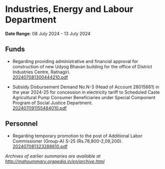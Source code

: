 # Industries, Energy and Labour Department

**Date Range**: 08 July 2024 - 13 July 2024


## Funds
- Regarding providing administrative and financial approval for construction of new Udyog Bhavan building for the office of District Industries Centre, Ratnagiri.\
  [202407081300444210.pdf](https://gr.maharashtra.gov.in/Site/Upload/Government%20Resolutions/English/202407081300444210.pdf)

- Subsidy Disbursement Demand No.N-3 (Head of Account 28015661) in the year 2024-25 for concession in electricity tariff to Scheduled Caste Agricultural Pump Consumer Beneficiaries under Special Component Program of Social Justice Department.\
  [202407091155484010.pdf](https://gr.maharashtra.gov.in/Site/Upload/Government%20Resolutions/English/202407091155484010.pdf)

## Personnel
- Regarding temporary promotion to the post of Additional Labor Commissioner (Group-A) S-25 (Rs.78,800-2,09,200).\
  [202407081323288610.pdf](https://gr.maharashtra.gov.in/Site/Upload/Government%20Resolutions/English/202407081323288610.pdf)


*Archives of earlier summaries are available at http://mahsummary.orgpedia.in/en/archive.html*